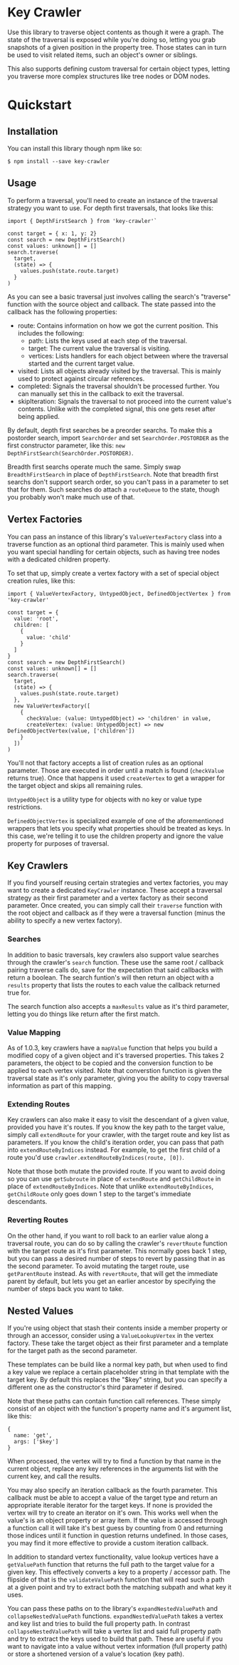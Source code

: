 # Key Crawler
Use this library to traverse object contents as though it were a graph.  The state of the traversal is exposed while you're doing so, letting you grab snapshots of a given position in the property tree.  Those states can in turn be used to visit related items, such an object's owner or siblings.

This also supports defining custom traversal for certain object types, letting you traverse more complex structures like tree nodes or DOM nodes.

# Quickstart
## Installation
You can install this library though npm like so:
```
$ npm install --save key-crawler
```

## Usage
To perform a traversal, you'll need to create an instance of the traversal strategy you want to use.  For depth first traversals, that looks like this:
```
import { DepthFirstSearch } from 'key-crawler'`

const target = { x: 1, y: 2}
const search = new DepthFirstSearch()
const values: unknown[] = []
search.traverse(
  target,
  (state) => {
    values.push(state.route.target)
  }
)
```
As you can see a basic traversal just involves calling the search's "traverse" function with the source object and callback.  The state passed into the callback has the following properties:
* route: Contains information on how we got the current position.  This includes the following:
  * path: Lists the keys used at each step of the traversal.
  * target: The current value the traversal is visiting.
  * vertices: Lists handlers for each object between where the traversal started and the current target value.
* visited: Lists all objects already visited by the traversal.  This is mainly used to protect against circular references.
* completed: Signals the traversal shouldn't be processed further.  You can manually set this in the callback to exit the traversal.
* skipIteration: Signals the traversal to not proceed into the current value's contents.  Unlike with the completed signal, this one gets reset after being applied.

By default, depth first searches be a preorder searchs.  To make this a postorder search, import `SearchOrder` and set `SearchOrder.POSTORDER` as the first constructor parameter, like this: `new DepthFirstSearch(SearchOrder.POSTORDER)`.

Breadth first searchs operate much the same.  Simply swap `BreadthFirstSearch` in place of `DepthFirstSearch`.  Note that breadth first searchs don't support search order, so you can't pass in a parameter to set that for them.  Such searches do attach a `routeQueue` to the state, though you probably won't make much use of that.

## Vertex Factories
You can pass an instance of this library's `ValueVertexFactory` class into a traverse function as an optional third parameter.  This is mainly used when you want special handling for certain objects, such as having tree nodes with a dedicated children property.

To set that up, simply create a vertex factory with a set of special object creation rules, like this:
```
import { ValueVertexFactory, UntypedObject, DefinedObjectVertex } from 'key-crawler'

const target = {
  value: 'root',
  children: [
    {
      value: 'child'
    }
  ]
}
const search = new DepthFirstSearch()
const values: unknown[] = []
search.traverse(
  target,
  (state) => {
    values.push(state.route.target)
  },
  new ValueVertexFactory([
    {
      checkValue: (value: UntypedObject) => 'children' in value,
      createVertex: (value: UntypedObject) => new DefinedObjectVertex(value, ['children'])
    }
  ])
)
```

You'll not that factory accepts a list of creation rules as an optional parameter.  Those are executed in order until a match is found (`checkValue` returns true).  Once that happens it used `createVertex` to get a wrapper for the target object and skips all remaining rules.

`UntypedObject` is a utility type for objects with no key or value type restrictions.

`DefinedObjectVertex` is specialized example of one of the aforementioned wrappers that lets you specify what properties should be treated as keys.  In this case, we're telling it to use the children property and ignore the value property for purposes of traversal.

## Key Crawlers
If you find yourself reusing certain strategies and vertex factories, you may want to create a dedicated `KeyCrawler` instance.  These accept a traversal strategy as their first parameter and a vertex factory as their second parameter.  Once created, you can simply call their `traverse` function with the root object and callback as if they were a traversal function (minus the ability to specify a new vertex factory).

### Searches
In addition to basic traversals, key crawlers also support value searches through the crawler's `search` function.  These use the same root / callback pairing traverse calls do, save for the expectation that said callbacks with return a boolean.  The search funtion's will then return an object with a `results` property that lists the routes to each value the callback returned true for.

The search function also accepts a `maxResults` value as it's third parameter, letting you do things like return after the first match.

### Value Mapping
As of 1.0.3, key crawlers have a `mapValue` function that helps you build a modified copy of a given object and it's traversed properties.  This takes 2 parameters, the object to be copied and the conversion function to be applied to each vertex visited.  Note that converstion function is given the traversal state as it's only parameter, giving you the ability to copy traversal information as part of this mapping.

### Extending Routes
Key crawlers can also make it easy to visit the descendant of a given value, provided you have it's routes.  If you know the key path to the target value, simply call `extendRoute` for your crawler, with the target route and key list as parameters.  If you know the child's iteration order, you can pass that path into `extendRouteByIndices` instead.  For example, to get the first child of a route you'd use `crawler.extendRouteByIndices(route, [0])`.

Note that those both mutate the provided route.  If you want to avoid doing so you can use `getSubroute` in place of `extendRoute` and `getChildRoute` in place of `extendRouteByIndices`.  Note that unlike `extendRouteByIndices`,  `getChildRoute` only goes down 1 step to the target's immediate descendants.

### Reverting Routes
On the other hand, if you want to roll back to an earlier value along a traversal route, you can do so by calling the crawler's `revertRoute` function with the target route as it's first parameter.  This normally goes back 1 step, but you can pass a desired number of steps to revert by passing that in as the second parameter.  To avoid mutating the target route, use `getParentRoute` instead.  As with `revertRoute`, that will get the immediate parent by default, but lets you get an earlier ancestor by specifying the number of steps back you want to take.

## Nested Values
If you're using object that stash their contents inside a member property or through an accessor, consider using a `ValueLookupVertex` in the vertex factory.  These take the target object as their first parameter and a template for the target path as the second parameter.

These templates can be build like a normal key path, but when used to find a key value we replace a certain placeholder string in that template with the target key.  By default this replaces the "$key" string, but you can specify a different one as the constructor's third parameter if desired.

Note that these paths can contain function call references.  These simply consist of an object with the function's property name and it's argument list, like this:
```
{
  name: 'get',
  args: ['$key']
}
```

When processed, the vertex will try to find a function by that name in the current object, replace any key references in the arguments list with the current key, and call the results.

You may also specify an iteration callback as the fourth parameter.  This callback must be able to accept a value of the target type and return an appropriate iterable iterator for the target keys.  If none is provided the vertex will try to create an iterator on it's own.  This works well when the value's is an object property or array item.  If the value is accessed through a function call it will take it's best guess by counting from 0 and returning those indices until it function in question returns undefined.  In those cases, you may find it more effective to provide a custom iteration callback.

In addition to standard vertex functionality, value lookup vertices have a `getValuePath` function that returns the full path to the target value for a given key.  This effectively converts a key to a property / accessor path.  The flipside of that is the `validateValuePath` function that will read such a path at a given point and try to extract both the matching subpath and what key it uses.

You can pass these paths on to the library's `expandNestedValuePath` and `collapseNestedValuePath` functions.  `expandNestedValuePath` takes a vertex and key list and tries to build the full property path.  In contrast `collapseNestedValuePath` will take a vertex list and said full property path and try to extract the keys used to build that path.  These are useful if you want to navigate into a value without vertex information (full property path) or store a shortened version of a value's location (key path).
